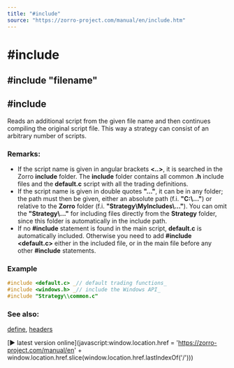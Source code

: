 ```yaml
---
title: "#include"
source: "https://zorro-project.com/manual/en/include.htm"
---
```


# #include

## #include "filename"

## #include <filename>

Reads an additional script from the given file name and then continues compiling the original script file. This way a strategy can consist of an arbitrary number of scripts.

### Remarks:

*   If the script name is given in angular brackets **<..>**, it is searched in the Zorro **include** folder. The **include** folder contains all common **.h** include files and the **default.c** script with all the trading definitions.
*   If the script name is given in double quotes **"..."**, it can be in any folder; the path must then be given, either an absolute path (f.i. **"C:\\..."**) or relative to the **Zorro** folder (f.i. **"Strategy\\MyIncludes\\..."**). You can omit the **"Strategy\\..."** for including files directly from the **Strategy** folder, since this folder is automatically in the include path.
*   If no **#include** statement is found in the main script, **default.c** is automatically included. Otherwise you need to add **#include <default.c>** either in the included file, or in the main file before any other **#include** statements.

### Example

```c
#include <default.c> _// default trading functions_
#include <windows.h> _// include the Windows API_
#include "Strategy\\common.c"
```

### See also:

[define](060_define_undef.md), [headers](litec_h.md)

[► latest version online](javascript:window.location.href = 'https://zorro-project.com/manual/en' + window.location.href.slice\(window.location.href.lastIndexOf\('/'\)\))